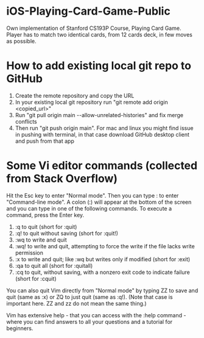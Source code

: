 # iOS-Playing-Card-Game-Public
Own implementation of Stanford CS193P Course, Playing Card Game.
Player has to match two identical cards, from 12 cards deck, in few moves as possible.

# How to add existing local git repo to GitHub
1. Create the remote repository and copy the URL
2. In your existing local git repository run "git remote add origin <copied_url>"
3. Run "git pull origin main --allow-unrelated-histories" and fix merge conflicts
4. Then run "git push origin main". For mac and linux you might find issue in pushing with terminal, in that case download GitHub desktop client and push from that app


# Some Vi editor commands (collected from Stack Overflow)
Hit the Esc key to enter "Normal mode". Then you can type : to enter "Command-line mode". A colon (:) will appear at the bottom of the screen and you can type in one of the following commands. To execute a command, press the Enter key.

1. :q to quit (short for :quit)
2. :q! to quit without saving (short for :quit!)
3. :wq to write and quit
4. :wq! to write and quit, attempting to force the write if the file lacks write permission
5. :x to write and quit; like :wq but writes only if modified (short for :exit)
6. :qa to quit all (short for :quitall)
7. :cq to quit, without saving, with a nonzero exit code to indicate failure (short for :cquit)

You can also quit Vim directly from "Normal mode" by typing ZZ to save and quit (same as :x) or ZQ to just quit (same as :q!). (Note that case is important here. ZZ and zz do not mean the same thing.)

Vim has extensive help - that you can access with the :help command - where you can find answers to all your questions and a tutorial for beginners.
